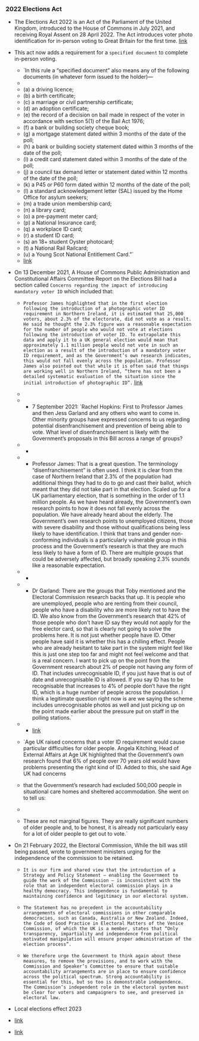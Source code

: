 ### 2022 Elections Act
- The Elections Act 2022 is an Act of the Parliament of the United Kingdom, introduced to the House of Commons in July 2021, and receiving Royal Assent on 28 April 2022. The Act introduces voter photo identification for in-person voting to Great Britain for the first time. [link](https://bills.parliament.uk/bills/3020\#timeline)
- This act now adds a requirement for a `specified document` to complete in-person voting.
    
    - `In this rule a “specified document” also means any of the following documents (in whatever form issued to the holder)—  
    -   
    - (a) a driving licence;  
    - (b) a birth certificate;  
    - (c) a marriage or civil partnership certificate;  
    - (d) an adoption certificate;  
    - (e) the record of a decision on bail made in respect of the voter in accordance with section 5(1) of the Bail Act 1976;  
    - (f) a bank or building society cheque book;  
    - (g) a mortgage statement dated within 3 months of the date of the poll;  
    - (h) a bank or building society statement dated within 3 months of the date of the poll;  
    - (i) a credit card statement dated within 3 months of the date of the poll;  
    - (j) a council tax demand letter or statement dated within 12 months of the date of the poll;  
    - (k) a P45 or P60 form dated within 12 months of the date of the poll;  
    - (l) a standard acknowledgement letter (SAL) issued by the Home Office for asylum seekers;  
    - (m) a trade union membership card;  
    - (n) a library card;  
    - (o) a pre-payment meter card;  
    - (p) a National Insurance card;  
    - (q) a workplace ID card;  
    - (r) a student ID card;  
    - (s) an 18+ student Oyster photocard;  
    - (t) a National Rail Railcard;  
    - (u) a Young Scot National Entitlement Card.”`  
    - [link](https://bills.parliament.uk/publications/46302/documents/1760)
    
- On 13 December 2021, A House of Commons Public Administration and Constitutional Affairs Committee Report on the Elections Bill had a section called `Concerns regarding the impact of introducing mandatory voter ID` which included that:
    
    - `Professor James highlighted that in the first election following the introduction of a photographic voter ID requirement in Northern Ireland, it is estimated that 25,000 voters, about 2.3% of the electorate, did not vote as a result. He said he thought the 2.3% figure was a reasonable expectation for the number of people who would not vote at elections following the introduction of voter ID. To extrapolate this data and apply it to a UK general election would mean that approximately 1.1 million people would not vote in such an election as a result of the introduction of a mandatory voter ID requirement, and as the Government’s own research indicates, this would not fall evenly across the population. Professor James also pointed out that while it is often said that things are working well in Northern Ireland, “there has not been a detailed systematic evaluation of the situation since the initial introduction of photographic ID”.` [link](https://committees.parliament.uk/publications/8194/documents/83775/default/)
    - 
    - - 7 September 2021: `Rachel Hopkins: First to Professor James and then Jess Garland and any others who want to come in. Other minority groups have expressed concerns to us regarding potential disenfranchisement and prevention of being able to vote. What level of disenfranchisement is likely with the Government’s proposals in this Bill across a range of groups?  
    - -   
    - - Professor James: That is a great question. The terminology “disenfranchisement” is often used. I think it is clear from the case of Northern Ireland that 2.3% of the population had additional things they had to do to go and cast their ballot, which meant that they did not take part in that election. Scaled up for a UK parliamentary election, that is something in the order of 1.1 million people. As we have heard already, the Government’s own research points to how it does not fall evenly across the population. We have already heard about the elderly. The Government’s own research points to unemployed citizens, those with severe disability and those without qualifications being less likely to have identification. I think that trans and gender non-conforming individuals is a particularly vulnerable group in this process and the Government’s research is that they are much less likely to have a form of ID. There are multiple groups that could be adversely affected, but broadly speaking 2.3% sounds like a reasonable expectation.  
    - -   
    - - Dr Garland: There are the groups that Toby mentioned and the Electoral Commission research backs that up. It is people who are unemployed, people who are renting from their council, people who have a disability who are more likely not to have the ID. We also know from the Government’s research that 42% of those people who don’t have ID say they would not apply for the free elector card, so that is clearly not going to solve the problems here. It is not just whether people have ID. Other people have said it is whether this has a chilling effect. People who are already hesitant to take part in the system might feel like this is just one step too far and might not feel welcome and that is a real concern. I want to pick up on the point from the Government research about 2% of people not having any form of ID. That includes unrecognisable ID, if you just have that is out of date and unrecognisable ID is allowed. If you say ID has to be recognisable that increases to 4% of people don’t have the right ID, which is a huge number of people across the population. I think a legitimate question right now is are we saying the scheme includes unrecognisable photos as well and just picking up on the point made earlier about the pressure put on staff in the polling stations.`  
    - - [link](https://committees.parliament.uk/oralevidence/2655/html/)
    
    - `Age UK raised concerns that a voter ID requirement would cause particular difficulties for older people. Angela Kitching, Head of External Affairs at Age UK highlighted that the Government’s own research found that 6% of people over 70 years old would have problems presenting the right kind of ID. Added to this, she said Age UK had concerns  
    - that the Government’s research had excluded 500,000 people in situational care homes and sheltered accommodation. She went on to tell us:  
    -   
    - These are not marginal figures. They are really significant numbers of older people and, to be honest, it is already not particularly easy for a lot of older people to get out to vote.`  
    
- On 21 February 2022, the Electoral Commission, While the bill was still being passed, wrote to government ministers urging for the independence of the commission to be retained.
    
    - `It is our firm and shared view that the introduction of a Strategy and Policy Statement – enabling the Government to guide the work of the Commission – is inconsistent with the role that an independent electoral commission plays in a healthy democracy. This independence is fundamental to maintaining confidence and legitimacy in our electoral system.`
    
    - `The Statement has no precedent in the accountability arrangements of electoral commissions in other comparable democracies, such as Canada, Australia or New Zealand. Indeed, the Code of Good Practice in Electoral Matters of the Venice Commission, of which the UK is a member, states that “Only transparency, impartiality and independence from political motivated manipulation will ensure proper administration of the election process”.`
    
    - `We therefore urge the Government to think again about these measures, to remove the provisions, and to work with the Commission and Speaker’s Committee to ensure that suitable accountability arrangements are in place to ensure confidence across the political spectrum. Strong accountability is essential for this, but so too is demonstrable independence. The Commission’s independent role in the electoral system must be clear for voters and campaigners to see, and preserved in electoral law.`
    
- Local elections effect 2023
- [link](https://www.bbc.co.uk/news/uk-politics-65599380)
- [link](https://www.bbc.co.uk/news/uk-politics-65602231)